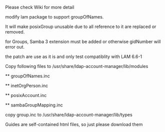 Please check Wiki for more detail

modify lam package to support groupOfNames.

It will make posixGroup unusable due to all reference to it are replaced or removed.

for Groups, Samba 3 extension must be added or otherwise gidNumber will error out.

the patch are use as it is and only test compatiblity with LAM 6.6-1

Copy following files to /usr/share/ldap-account-manager/lib/modules

** groupOfNames.inc

** inetOrgPerson.inc

** posixAccount.inc

** sambaGroupMapping.inc

copy group.inc to /usr/share/ldap-account-manager/lib/types

Guides are self-contained html files, so just please download them
